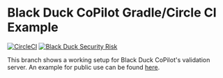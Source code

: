 # Black Duck CoPilot Gradle/Circle CI Example

[![CircleCI](https://circleci.com/gh/BlackDuckCoPilot/example-gradle-circle.svg?style=svg)](https://circleci.com/gh/BlackDuckCoPilot/example-gradle-circle) [![Black Duck Security Risk](https://copilot-valid.blackducksoftware.com/github/groups/BlackDuckCoPilot/locations/example-gradle-circle/public/results/branches/validation/badge-risk.svg)](https://copilot-valid.blackducksoftware.com/github/groups/BlackDuckCoPilot/locations/example-gradle-circle/public/results/branches/validation)

This branch shows a working setup for Black Duck CoPilot's validation server.
An example for public use can be found [here](https://github.com/BlackDuckCoPilot/example-gradle-circle).

